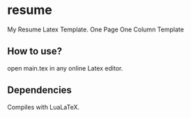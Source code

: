 # resume
My Resume Latex Template. One Page One Column Template

## How to use?
open  main.tex in any online Latex editor.

## Dependencies
Compiles with LuaLaTeX.
